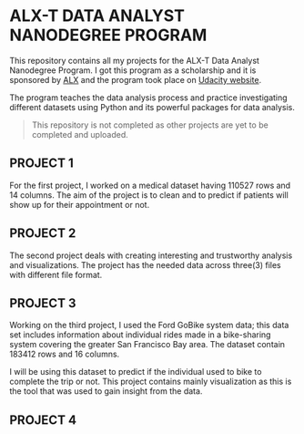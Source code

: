 # **ALX-T DATA ANALYST NANODEGREE PROGRAM**

This repository contains all my projects for the ALX-T Data Analyst Nanodegree Program. I got this program as a scholarship and it is sponsored by [ALX](https://www.alxafrica.com/) and the program took place on [Udacity website](https://www.udacity.com/courses/all). 

The program teaches the data analysis process and practice investigating different datasets using Python and its powerful packages for data analysis.
> This repository is not completed as other projects are yet to be completed and uploaded.

## **PROJECT 1**

For the first project, I worked on a medical dataset having 110527 rows and 14 columns. The aim of the project is to clean and to predict if patients will show up for their appointment or not.

## **PROJECT 2**

The second project deals with creating interesting and trustworthy analysis and visualizations. The project has the needed data across three(3) files with different file format.

## **PROJECT 3**

Working on the third project, I used the Ford GoBike system data; this data set includes information about individual rides made in a bike-sharing system covering the greater San Francisco Bay area. The dataset contain 183412 rows and  16 columns.

I will be using this dataset to predict if the individual used to bike to complete the trip or not. This project contains mainly visualization as this is the tool that was used to gain insight from the data.

## **PROJECT 4**
